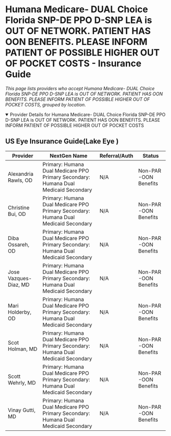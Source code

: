 # Humana  Medicare- DUAL Choice Florida SNP-DE PPO D-SNP LEA is OUT OF NETWORK. PATIENT HAS OON BENEFITS. PLEASE INFORM PATIENT OF POSSIBLE HIGHER OUT OF POCKET COSTS - Insurance Guide

*This page lists providers who accept Humana  Medicare- DUAL Choice Florida SNP-DE PPO D-SNP LEA is OUT OF NETWORK. PATIENT HAS OON BENEFITS. PLEASE INFORM PATIENT OF POSSIBLE HIGHER OUT OF POCKET COSTS, grouped by location.*

<details open><summary>Provider Details for Humana  Medicare- DUAL Choice Florida SNP-DE PPO D-SNP LEA is OUT OF NETWORK. PATIENT HAS OON BENEFITS. PLEASE INFORM PATIENT OF POSSIBLE HIGHER OUT OF POCKET COSTS</summary>

## US Eye Insurance Guide(Lake Eye )

| Provider | NextGen Name | Referral/Auth | Status |
|----------|-------------|--------------|--------|
| Alexandria Rawls, OD | Primary: Humana Dual Medicare PPO Primary                                                 Secondary: Humana Dual Medicaid Secondary | N/A | Non-PAR -OON Benefits |
| Christine Bui, OD | Primary: Humana Dual Medicare PPO Primary                                                 Secondary: Humana Dual Medicaid Secondary | N/A | Non-PAR -OON Benefits |
| Diba Ossareh, OD | Primary: Humana Dual Medicare PPO Primary                                                 Secondary: Humana Dual Medicaid Secondary | N/A | Non-PAR -OON Benefits |
| Jose Vazques-Diaz, MD | Primary: Humana Dual Medicare PPO Primary                                                 Secondary: Humana Dual Medicaid Secondary | N/A | Non-PAR -OON Benefits |
| Mari Holderby, OD | Primary: Humana Dual Medicare PPO Primary                                                 Secondary: Humana Dual Medicaid Secondary | N/A | Non-PAR -OON Benefits |
| Scot Holman, MD | Primary: Humana Dual Medicare PPO Primary                                                 Secondary: Humana Dual Medicaid Secondary | N/A | Non-PAR -OON Benefits |
| Scott Wehrly, MD | Primary: Humana Dual Medicare PPO Primary                                                 Secondary: Humana Dual Medicaid Secondary | N/A | Non-PAR -OON Benefits |
| Vinay Gutti, MD | Primary: Humana Dual Medicare PPO Primary                                                 Secondary: Humana Dual Medicaid Secondary | N/A | Non-PAR -OON Benefits |

</details>

